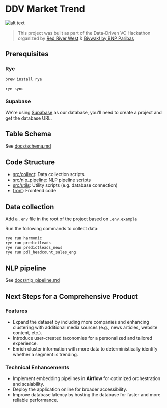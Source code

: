 # DDV Market Trend

![alt text](https://i.imgur.com/O8vZHPM.png)

> This project was built as part of the Data-Driven VC Hackathon organized by [Red River West](https://redriverwest.com) & [Bivwak! by BNP Paribas](https://bivwak.bnpparibas/)

## Prerequisites

### Rye

```bash
brew install rye
```

```bash
rye sync
```

### Supabase

We're using [Supabase](https://supabase.com) as our database, you'll need to create a project and get the database URL.

## Table Schema

See [docs/schema.md](docs/schema.md)

## Code Structure

- [src/collect](src/collect): Data collection scripts
- [src/nlp_pipeline](src/nlp_pipeline): NLP pipeline scripts
- [src/utils](src/utils): Utility scripts (e.g. database connection)
- [front](front): Frontend code

## Data collection

Add a `.env` file in the root of the project based on `.env.example`

Run the following commands to collect data:

```bash
rye run harmonic
rye run predictleads
rye run predictleads_news
rye run pdl_headcount_sales_eng
```

## NLP pipeline

See [docs/nlp_pipeline.md](docs/nlp_pipeline.md)

## Next Steps for a Comprehensive Product

### Features

- Expand the dataset by including more companies and enhancing clustering with additional media sources (e.g., news articles, website content, etc.).
- Introduce user-created taxonomies for a personalized and tailored experience.
- Enrich cluster information with more data to deterministically identify whether a segment is trending.

### Technical Enhancements

- Implement embedding pipelines in **Airflow** for optimized orchestration and scalability.
- Deploy the application online for broader accessibility.
- Improve database latency by hosting the database for faster and more reliable performance.
